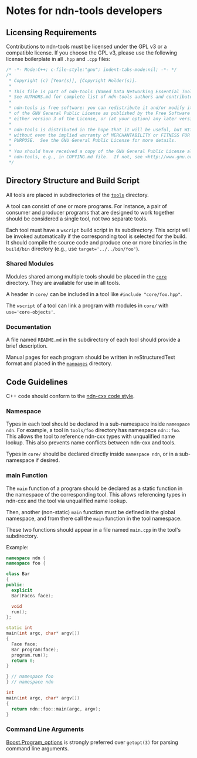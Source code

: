 # Notes for ndn-tools developers

## Licensing Requirements

Contributions to ndn-tools must be licensed under the GPL v3 or a compatible license.
If you choose the GPL v3, please use the following license boilerplate in all `.hpp`
and `.cpp` files:

```cpp
/* -*- Mode:C++; c-file-style:"gnu"; indent-tabs-mode:nil; -*- */
/*
 * Copyright (c) [Year(s)], [Copyright Holder(s)].
 *
 * This file is part of ndn-tools (Named Data Networking Essential Tools).
 * See AUTHORS.md for complete list of ndn-tools authors and contributors.
 *
 * ndn-tools is free software: you can redistribute it and/or modify it under the terms
 * of the GNU General Public License as published by the Free Software Foundation,
 * either version 3 of the License, or (at your option) any later version.
 *
 * ndn-tools is distributed in the hope that it will be useful, but WITHOUT ANY WARRANTY;
 * without even the implied warranty of MERCHANTABILITY or FITNESS FOR A PARTICULAR
 * PURPOSE.  See the GNU General Public License for more details.
 *
 * You should have received a copy of the GNU General Public License along with
 * ndn-tools, e.g., in COPYING.md file.  If not, see <http://www.gnu.org/licenses/>.
 */
```

## Directory Structure and Build Script

All tools are placed in subdirectories of the [`tools`](tools) directory.

A tool can consist of one or more programs.
For instance, a pair of consumer and producer programs that are designed to work together
should be considered a single tool, not two separate tools.

Each tool must have a `wscript` build script in its subdirectory. This script will be
invoked automatically if the corresponding tool is selected for the build. It should
compile the source code and produce one or more binaries in the `build/bin` directory
(e.g., use `target='../../bin/foo'`).

### Shared Modules

Modules shared among multiple tools should be placed in the [`core`](core) directory.
They are available for use in all tools.

A header in `core/` can be included in a tool like `#include "core/foo.hpp"`.

The `wscript` of a tool can link a program with modules in `core/` with `use='core-objects'`.

### Documentation

A file named `README.md` in the subdirectory of each tool should provide a brief
description.

Manual pages for each program should be written in reStructuredText format
and placed in the [`manpages`](manpages) directory.

## Code Guidelines

C++ code should conform to the
[ndn-cxx code style](https://docs.named-data.net/ndn-cxx/current/code-style.html).

### Namespace

Types in each tool should be declared in a sub-namespace inside `namespace ndn`.
For example, a tool in `tools/foo` directory has namespace `ndn::foo`.
This allows the tool to reference ndn-cxx types with unqualified name lookup.
This also prevents name conflicts between ndn-cxx and tools.

Types in `core/` should be declared directly inside `namespace ndn`,
or in a sub-namespace if desired.

### main Function

The `main` function of a program should be declared as a static function in
the namespace of the corresponding tool. This allows referencing types in
ndn-cxx and the tool via unqualified name lookup.

Then, another (non-static) `main` function must be defined in the global
namespace, and from there call the `main` function in the tool namespace.

These two functions should appear in a file named `main.cpp` in the tool's
subdirectory.

Example:

```cpp
namespace ndn {
namespace foo {

class Bar
{
public:
  explicit
  Bar(Face& face);

  void
  run();
};

static int
main(int argc, char* argv[])
{
  Face face;
  Bar program(face);
  program.run();
  return 0;
}

} // namespace foo
} // namespace ndn

int
main(int argc, char* argv[])
{
  return ndn::foo::main(argc, argv);
}
```

### Command Line Arguments

[Boost.Program\_options](https://www.boost.org/doc/libs/1_74_0/doc/html/program_options.html)
is strongly preferred over `getopt(3)` for parsing command line arguments.
